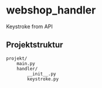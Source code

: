 # webshop_handler
Keystroke from API
## Projektstruktur ##
```
projekt/
    main.py
    handler/
        __init__.py
        keystroke.py
```
